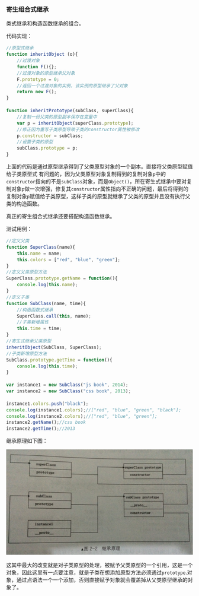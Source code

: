 ### 寄生组合式继承

类式继承和构造函数继承的组合。

代码实现：

```javascript
//原型式继承
function inheritObject (o){
  	//过渡对象
  	function F(){};
  	//过渡对象的原型继承父对象
  	F.prototype = 0;
  	//返回一个过渡对象的实例，该实例的原型继承了父对象
  	return new F();
}

function inheritPrototype(subClass, superClass){
  	//复制一份父类的原型副本保存在变量中
  	var p = inheritObject(superClass.prototype);
  	//修正因为重写子类原型导致子类的constructor属性被修改
  	p.constructor = subClass;
  	//设置子类的原型
  	subClass.prototype = p; 	
}
```

上面的代码是通过原型继承得到了父类原型对象的一个副本。直接将父类原型赋值给子类原型式 有问题的，因为父类原型对象复制得到的复制对象`p`中的`constructor`指向的不是`subClass`对象，而是`Object()`，所在寄生式继承中要对复制对象`p`做一次增强，修复其`constructor`属性指向不正确的问题，最后将得到的复制对象`p`赋值给子类原型，这样子类的原型就继承了父类的原型并且没有执行父类的构造函数。

真正的寄生组合式继承还要搭配构造函数继承。

测试用例：

```javascript
//定义父类
function SuperClass(name){
  	this.name = name;
  	this.colors = ["red", "blue", "green"];
}
//定义父类原型方法
SuperClass.prototype.getName = function(){
  	console.log(this.name);
}
//定义子类
function SubClass(name, time){
  	//构造函数式继承
  	SuperClass.call(this, name);
  	//子类新增属性
  	this.time = time;
}
//寄生式继承父类原型
inheritObject(SubClass, SuperClass);
//子类新增原型方法
SubClass.prototype.getTime = function(){
  	console.log(this.time);
}

var instance1 = new SubClass("js book", 2014);
var instance2 = new SubClass("css book", 2013);

instance1.colors.push("black");
console.log(instance1.colors);//["red", "blue", "green", "black"];
console.log(instance2.colors);//["red", "blue", "green"];
instance2.getName();//css book
instance2.getTime();//2013
```

继承原理如下图：

![Alt text](../img/201701222127.png)

这其中最大的改变就是对子类原型的处理，被赋予父类原型的一个引用，这是一个对象，因此这里有一点要注意，就是子类在想添加原型方法必须通过`prototype`.对象，通过点语法一个一个添加，否则直接赋予对象就会覆盖掉从父类原型继承的对象了。

